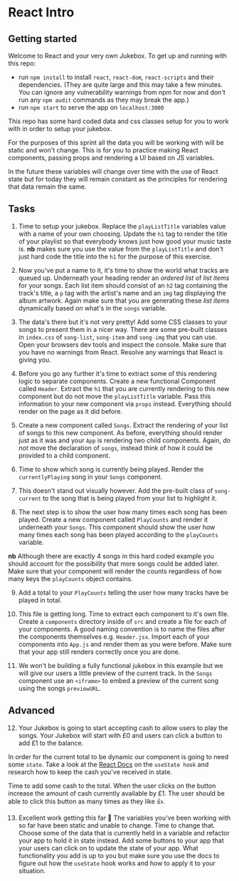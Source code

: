 # React Intro

## Getting started

Welcome to React and your very own Jukebox. To get up and running with this repo:

- run `npm install` to install `react`, `react-dom`, `react-scripts` and their dependencies. (They are quite large and this may take a few minutes. You can ignore any vulnerability warnings from npm for now and don't run any `npm audit` commands as they may break the app.)
- run `npm start` to serve the app on `localhost:3000`

This repo has some hard coded data and css classes setup for you to work with in order to setup your jukebox.

For the purposes of this sprint all the data you will be working with will be static and won't change. This is for you to practice making React components, passing props and rendering a UI based on JS variables.

In the future these variables will change over time with the use of React state but for today they will remain constant as the principles for rendering that data remain the same.

## Tasks

1. Time to setup your jukebox. Replace the `playListTitle` variables value with a name of your own choosing. Update the `h1` tag to render the title of your playlist so that everybody knows just how good your music taste is. **nb** makes sure you use the value from the `playListTitle` and don't just hard code the title into the `h1` for the purpose of this exercise.

2. Now you've put a name to it, it's time to show the world what tracks are queued up. Underneath your heading render an _ordered list_ of _list items_ for your songs. Each list item should consist of an `h2` tag containing the track's title, a `p` tag with the artist's name and an `img` tag displaying the album artwork. Again make sure that you are generating these _list items_ dynamically based on what's in the `songs` variable.

3. The data's there but it's not very pretty! Add some CSS classes to your songs to present them in a nicer way. There are some pre-built classes in `index.css` of `song-list`, `song-item` and `song-img` that you can use. Open your browsers dev tools and inspect the console. Make sure that you have no warnings from React. Resolve any warnings that React is giving you.

4. Before you go any further it's time to extract some of this rendering logic to separate components. Create a new functional Component called `Header`. Extract the `h1` that you are currently rendering to this new component but do not move the `playListTitle` variable. Pass this information to your new component via `props` instead. Everything should render on the page as it did before.

5. Create a new component called `Songs`. Extract the rendering of your list of songs to this new component. As before, everything should render just as it was and your `App` is rendering two child components. Again, _do not_ move the declaration of `songs`, instead think of how it could be provided to a child component.

6. Time to show which song is currently being played. Render the `currentlyPlaying` song in your `Songs` component.

7. This doesn't stand out visually however. Add the pre-built class of `song-current` to the song that is being played from your list to highlight it.

8. The next step is to show the user how many times each song has been played. Create a new component called `PlayCounts` and render it underneath your `Songs`. This component should show the user how many times each song has been played according to the `playCounts` variable.

**nb** Although there are exactly 4 songs in this hard coded example you should account for the possibility that more songs could be added later. Make sure that your component will render the counts regardless of how many keys the `playCounts` object contains.

9. Add a total to your `PlayCounts` telling the user how many tracks have be played in total.

10. This file is getting long. Time to extract each component to it's own file. Create a `components` directory inside of `src` and create a file for each of your components. A good naming convention is to name the files after the components themselves e.g. `Header.jsx`. Import each of your components into `App.js` and render them as you were before. Make sure that your app still renders correctly once you are done.

11. We won't be building a fully functional jukebox in this example but we will give our users a little preview of the current track. In the `Songs` component use an `<iframe>` to embed a preview of the current song using the songs `previewURL`.

## Advanced

12. Your Jukebox is going to start accepting cash to allow users to play the songs. Your Jukebox will start with £0 and users can click a button to add £1 to the balance.

In order for the current total to be dynamic our component is going to need some `state`. Take a look at the [React Docs](https://react.dev/reference/react/useState) on the `useState hook` and research how to keep the cash you've received in state.

Time to add some cash to the total. When the user clicks on the button increase the amount of cash currently available by £1. The user should be able to click this button as many times as they like 👍.

13. Excellent work getting this far 🙌 The variables you've been working with so far have been static and unable to change. Time to change that. Choose some of the data that is currently held in a variable and refactor your app to hold it in state instead. Add some buttons to your app that your users can click on to update the state of your app. What functionality you add is up to you but make sure you use the docs to figure out how the `useState` hook works and how to apply it to your situation.
